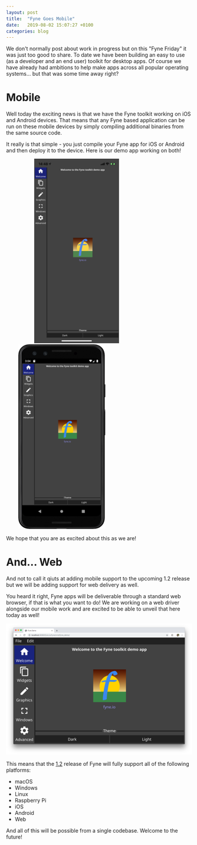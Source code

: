 ```yaml
---
layout: post
title:  "Fyne Goes Mobile"
date:   2019-08-02 15:07:27 +0100
categories: blog
---
```


We don't normally post about work in progress but on this
"Fyne Friday" it was just too good to share.
To date we have been building an easy to use (as a developer
and an end user) toolkit for desktop apps. Of course we have
already had ambitions to help make apps across all popular
operating systems... but that was some time away right?

# Mobile

Well today the exciting news is that we have the Fyne toolkit
working on iOS and Android devices. That means that any Fyne
based application can be run on these mobile devices by simply
compiling additional binaries from the same source code.

It really is that simple - you just compile your Fyne app
for iOS or Android and then deploy it to the device. Here is
our demo app working on both!

<div width="50%" style="float:left; margin-left: 15%">
 <img src="../blog/img/fyne_demo_iOS.png" style="max-height: 500px" />
</div>
<div width="50%" style="float:left; margin-left: 25pt">
 <img src="../blog/img/fyne_demo_android.png" style="max-height: 500px" />
</div>
<div style="height: 0; clear: both"></div>

We hope that you are as excited about this as we are!

# And... Web

And not to call it qiuts at adding mobile support to the
upcoming 1.2 release but we will be adding support for web
delivery as well. 

You heard it right, Fyne apps will be deliverable through a
standard web browser, if that is what you want to do! We are
working on a web driver alongside our mobile work and are
excited to be able to unveil that here today as well!

<div style="text-align: center">
<img src="../blog/img/fyne_demo_web.png" />
</div>

This means that the [1.2](https://github.com/fyne-io/fyne/milestone/3) release of Fyne will fully support
all of the following platforms:

* macOS
* Windows
* Linux
* Raspberry Pi
* iOS
* Android
* Web

And all of this will be possible from a single codebase.
Welcome to the future!
